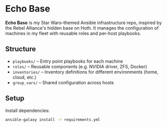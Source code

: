# Echo Base

**Echo Base** is my Star Wars–themed Ansible infrastructure repo, inspired by the Rebel Alliance's hidden base on Hoth. It manages the configuration of machines in my fleet with reusable roles and per-host playbooks.

## Structure

- `playbooks/` – Entry point playbooks for each machine
- `roles/` – Reusable components (e.g. NVIDIA driver, ZFS, Docker)
- `inventories/` – Inventory definitions for different environments (home, cloud, etc.)
- `group_vars/` – Shared configuration across hosts

## Setup

Install dependencies:

```bash
ansible-galaxy install -r requirements.yml
